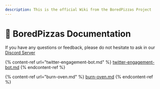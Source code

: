 ```yaml
---
description: This is the official Wiki from the BoredPizzas Project
---
```


# 👋 BoredPizzas Documentation

If you have any questions or feedback, please do not hesitate to ask in our [Discord Server](https://discord.com/invite/GbwykC99N6)

{% content-ref url="twitter-engagement-bot.md" %}
[twitter-engagement-bot.md](twitter-engagement-bot.md)
{% endcontent-ref %}

{% content-ref url="burn-oven.md" %}
[burn-oven.md](burn-oven.md)
{% endcontent-ref %}
